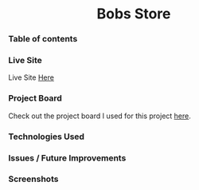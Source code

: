 <h1 align="center">
  Bobs Store
</h1>

### Table of contents

### Live Site

<p>
  Live Site
  <a href="https://github.com">Here</a>
</p>

### Project Board

Check out the project board I used for this project [here](https://github.com/bradybridges/bobs-store/projects/1).

### Technologies Used

### Issues / Future Improvements

### Screenshots

